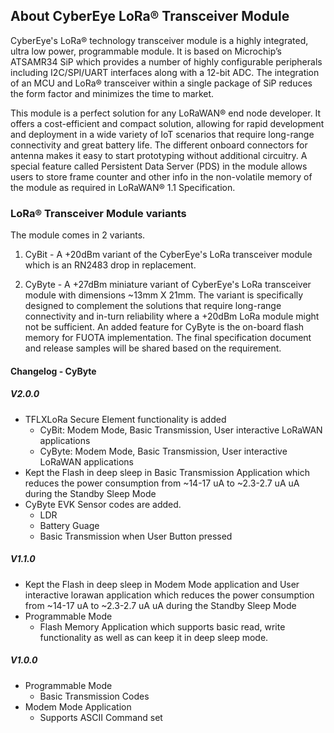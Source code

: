 ## About CyberEye LoRa® Transceiver Module ##

CyberEye's LoRa® technology transceiver module is a highly integrated, ultra low power, programmable module. It is based on Microchip’s ATSAMR34 SiP which provides a number of highly configurable peripherals including I2C/SPI/UART interfaces along with a 12-bit ADC. The integration of an MCU and LoRa® transceiver within a single package of SiP reduces the form factor and minimizes the time to market.

This module is a perfect solution for any LoRaWAN® end node developer. It offers a cost-efficient and compact solution, allowing for rapid development and deployment in a wide variety of IoT scenarios that require long-range connectivity and great battery life. The different onboard connectors for antenna makes it easy to start prototyping without additional circuitry. A special feature called Persistent Data Server (PDS) in the module allows users to store frame counter and other info in the non-volatile memory of the module as required in LoRaWAN® 1.1 Specification.
 
### LoRa® Transceiver Module variants ###
 
The module comes in 2 variants.
 
1. CyBit - A +20dBm variant of the CyberEye's LoRa transceiver module which is an RN2483 drop in replacement.
 
2. CyByte - A +27dBm miniature variant of CyberEye's LoRa transceiver module with dimensions ~13mm X 21mm. The variant is specifically designed to complement the solutions that require long-range connectivity and in-turn reliability where a +20dBm LoRa module might not be sufficient. An added feature for CyByte is the on-board flash memory for FUOTA implementation. The final specification document and release samples will be shared based on the requirement. 


#### Changelog - CyByte ###

##### V2.0.0
* TFLXLoRa Secure Element functionality is added
	* CyBit: Modem Mode, Basic Transmission, User interactive LoRaWAN applications
	* CyByte: Modem Mode, Basic Transmission, User interactive LoRaWAN applications
* Kept the Flash in deep sleep in Basic Transmission Application which reduces the power consumption from ~14-17 uA to ~2.3-2.7 uA uA during the Standby Sleep Mode
* CyByte EVK Sensor codes are added.
	* LDR
	* Battery Guage
	* Basic Transmission when User Button pressed

##### V1.1.0
* Kept the Flash in deep sleep in Modem Mode application and User interactive lorawan application which reduces the power consumption from ~14-17 uA to ~2.3-2.7 uA uA during the Standby Sleep Mode
* Programmable Mode
	* Flash Memory Application which supports basic read, write functionality as well as can keep it in deep sleep mode.

##### V1.0.0
* Programmable Mode 
	* Basic Transmission Codes
* Modem Mode Application
	* Supports ASCII Command set
